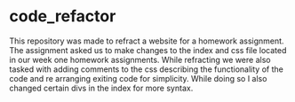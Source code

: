 # code_refactor

This repository was made to refract a website for a homework assignment. The assignment asked us to make changes to the index and css file located in our week one homework assignments. While refracting we were also tasked with adding comments to the css describing the functionality of the code and re arranging exiting code for simplicity. While doing so I also changed certain divs in the index for more syntax. 